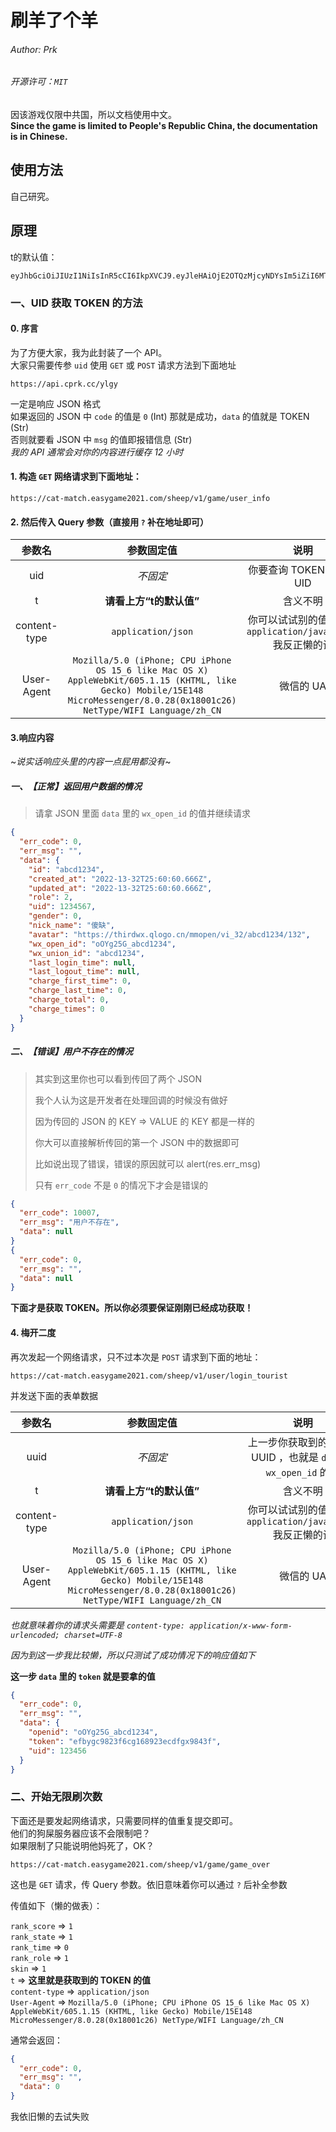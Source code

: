 # 刷羊了个羊

###### Author: Prk
###### 开源许可：`MIT`

因该游戏仅限中共国，所以文档使用中文。  
**Since the game is limited to People's Republic China, the documentation is in Chinese.**


## 使用方法

自己研究。


## 原理

t的默认值：

``` text
eyJhbGciOiJIUzI1NiIsInR5cCI6IkpXVCJ9.eyJleHAiOjE2OTQzMjcyNDYsIm5iZiI6MTY2MzIyNTA0NiwiaWF0IjoxNjYzMjIzMjQ2LCJqdGkiOiJDTTpjYXRfbWF0Y2g6bHQxMjM0NTYiLCJvcGVuX2lkIjoiIiwidWlkIjo4MzU0MzAxNCwiZGVidWciOiIiLCJsYW5nIjoiIn0.5qpiRRjxwUmN1U8Qst8dFBMWMQyWi26DcfTgHIITZds
```

### 一、UID 获取 TOKEN 的方法

#### 0. 序言

为了方便大家，我为此封装了一个 API。  
大家只需要传参 `uid` 使用 `GET` 或 `POST` 请求方法到下面地址

``` url
https://api.cprk.cc/ylgy
```

一定是响应 JSON 格式  
如果返回的 JSON 中 `code` 的值是 `0` (Int) 那就是成功，`data` 的值就是 TOKEN (Str)  
否则就要看 JSON 中 `msg` 的值即报错信息 (Str)  
_我的 API 通常会对你的内容进行缓存 12 小时_

#### 1. 构造 `GET` 网络请求到下面地址：

``` url
https://cat-match.easygame2021.com/sheep/v1/game/user_info
```

#### 2. 然后传入 Query 参数（直接用 `?` 补在地址即可）

| 参数名         | 参数固定值 | 说明                      |
| :-----------: | :-------: | :----------------------: |
| uid           | _不固定_   | 你要查询 TOKEN 的账号 UID |
| t             | **请看上方“t的默认值”** | 含义不明 |
| content-type  | `application/json`  | 你可以试试别的值，比如 `application/javascript` 我反正懒的试 |
| User-Agent    | `Mozilla/5.0 (iPhone; CPU iPhone OS 15_6 like Mac OS X) AppleWebKit/605.1.15 (KHTML, like Gecko) Mobile/15E148 MicroMessenger/8.0.28(0x18001c26) NetType/WIFI Language/zh_CN`| 微信的 UA |

#### 3.响应内容

~_说实话响应头里的内容一点屁用都没有_~

##### 一、【**正常**】返回用户数据的情况

> 请拿 JSON 里面 `data` 里的 `wx_open_id` 的值并继续请求

``` json
{
  "err_code": 0,
  "err_msg": "",
  "data": {
    "id": "abcd1234",
    "created_at": "2022-13-32T25:60:60.666Z",
    "updated_at": "2022-13-32T25:60:60.666Z",
    "role": 2,
    "uid": 1234567,
    "gender": 0,
    "nick_name": "傻缺",
    "avatar": "https://thirdwx.qlogo.cn/mmopen/vi_32/abcd1234/132",
    "wx_open_id": "oOYg25G_abcd1234",
    "wx_union_id": "abcd1234",
    "last_login_time": null,
    "last_logout_time": null,
    "charge_first_time": 0,
    "charge_last_time": 0,
    "charge_total": 0,
    "charge_times": 0
  }
}
```


##### 二、【**错误**】用户不存在的情况

> 其实到这里你也可以看到传回了两个 JSON
> 
> 我个人认为这是开发者在处理回调的时候没有做好
> 
> 因为传回的 JSON 的 KEY => VALUE 的 KEY 都是一样的
> 
> 你大可以直接解析传回的第一个 JSON 中的数据即可
> 
> 比如说出现了错误，错误的原因就可以 alert(res.err_msg)
> 
> 只有 `err_code` 不是 `0` 的情况下才会是错误的

``` json
{
  "err_code": 10007,
  "err_msg": "用户不存在",
  "data": null
}
{
  "err_code": 0,
  "err_msg": "",
  "data": null
}
```


**下面才是获取 TOKEN。所以你必须要保证刚刚已经成功获取！**

#### 4. 梅开二度

再次发起一个网络请求，只不过本次是 `POST` 请求到下面的地址：

``` url
https://cat-match.easygame2021.com/sheep/v1/user/login_tourist
```

并发送下面的表单数据

| 参数名         | 参数固定值 | 说明                      |
| :-----------: | :-------: | :----------------------: |
| uuid           | _不固定_   | 上一步你获取到的微信的 UUID ，也就是 `data` 中 `wx_open_id` 的值 |
| t             | **请看上方“t的默认值”** | 含义不明 |
| content-type  | `application/json`  | 你可以试试别的值，比如 `application/javascript` 我反正懒的试 |
| User-Agent    | `Mozilla/5.0 (iPhone; CPU iPhone OS 15_6 like Mac OS X) AppleWebKit/605.1.15 (KHTML, like Gecko) Mobile/15E148 MicroMessenger/8.0.28(0x18001c26) NetType/WIFI Language/zh_CN`| 微信的 UA |

_也就意味着你的请求头需要是 `content-type: application/x-www-form-urlencoded; charset=UTF-8`_

_因为到这一步我比较懒，所以只测试了成功情况下的响应值如下_

**这一步 `data` 里的 `token` 就是要拿的值**

``` json
{
  "err_code": 0,
  "err_msg": "",
  "data": {
    "openid": "oOYg25G_abcd1234",
    "token": "efbygc9823f6cg168923ecdfgx9843f",
    "uid": 123456
  }
}
```

### 二、开始无限刷次数

下面还是要发起网络请求，只需要同样的值重复提交即可。  
他们的狗屎服务器应该不会限制吧？  
如果限制了只能说明他妈死了，OK？

``` url
https://cat-match.easygame2021.com/sheep/v1/game/game_over
```

这也是 `GET` 请求，传 Query 参数。依旧意味着你可以通过 `?` 后补全参数

传值如下（懒的做表）：

`rank_score`    =>  `1`  
`rank_state`    =>  `1`  
`rank_time`     =>  `0`  
`rank_role`     =>  `1`  
`skin`          =>  `1`  
`t`             =>  **这里就是获取到的 TOKEN 的值**  
`content-type`  =>  `application/json`  
`User-Agent`    =>  `Mozilla/5.0 (iPhone; CPU iPhone OS 15_6 like Mac OS X) AppleWebKit/605.1.15 (KHTML, like Gecko) Mobile/15E148 MicroMessenger/8.0.28(0x18001c26) NetType/WIFI Language/zh_CN`

通常会返回：

``` json
{
  "err_code": 0,
  "err_msg": "",
  "data": 0
}
```

我依旧懒的去试失败
